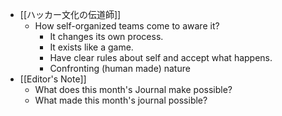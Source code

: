 - [[ハッカー文化の伝道師]]
	- How self-organized teams come to aware it?
		- It changes its own process.
		- It exists like a game.
		- Have clear rules about self and accept what happens.
		- Confronting (human made) nature
- [[Editor's Note]]
	- What does this month's Journal make possible?
	- What made this month's journal possible?